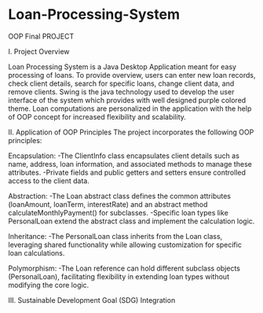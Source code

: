# Loan-Processing-System
OOP Final PROJECT

I. Project Overview

Loan Processing System is a Java Desktop Application meant for easy processing of loans. To provide overview, users can enter new loan records, check client details, search for specific loans, change client data, and remove clients. Swing is the java technology used to develop the user interface of the system which provides with well designed purple colored theme. Loan computations are personalized in the application with the help of OOP concept for increased flexibility and scalability.

II. Application of OOP Principles
The project incorporates the following OOP principles:

Encapsulation:
-The ClientInfo class encapsulates client details such as name, address, loan information, and associated methods to manage these attributes.
-Private fields and public getters and setters ensure controlled access to the client data.

Abstraction:
-The Loan abstract class defines the common attributes (loanAmount, loanTerm, interestRate) and an abstract method calculateMonthlyPayment() for subclasses.
-Specific loan types like PersonalLoan extend the abstract class and implement the calculation logic.

Inheritance:
-The PersonalLoan class inherits from the Loan class, leveraging shared functionality while allowing customization for specific loan calculations.

Polymorphism:
-The Loan reference can hold different subclass objects (PersonalLoan), facilitating flexibility in extending loan types without modifying the core logic.


III. Sustainable Development Goal (SDG) Integration

